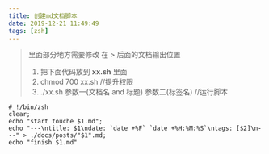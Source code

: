 ```yaml
---
title: 创建md文档脚本
date: 2019-12-21 11:49:49
tags: [zsh]
---
```


> 里面部分地方需要修改 在 > 后面的文档输出位置
>
> 1. 把下面代码放到 **xx.sh** 里面
> 2. chmod 700 xx.sh //提升权限
> 3. ./xx.sh 参数一(文档名 and 标题) 参数二(标签名) //运行脚本

```
# !/bin/zsh
clear;
echo "start touche $1.md";
echo "---\ntitle: $1\ndate: `date +%F` `date +%H:%M:%S`\ntags: [$2]\n---" > ./docs/posts/"$1".md;
echo "finish $1.md"
```
